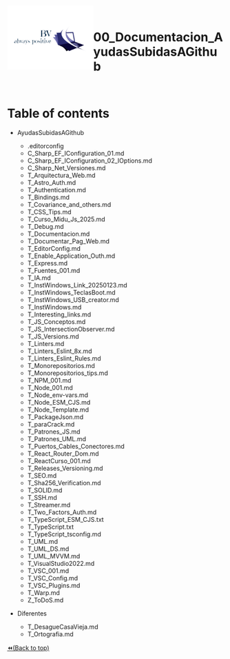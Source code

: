 <div>
	<div>
		<img src=https://raw.githubusercontent.com/Byron2016/00_forImages/main/images/Logo_01_00.png align=left alt=MyLogo width=200>
	</div>
	&nbsp;
	<div>
		<h1>00_Documentacion_AyudasSubidasAGithub</h1>
	</div>
</div>

&nbsp;

# Table of contents

- AyudasSubidasAGithub

  - .editorconfig
  - C_Sharp_EF_IConfiguration_01.md
  - C_Sharp_EF_IConfiguration_02_IOptions.md
  - C_Sharp_Net_Versiones.md
  - T_Arquitectura_Web.md
  - T_Astro_Auth.md
  - T_Authentication.md
  - T_Bindings.md
  - T_Covariance_and_others.md
  - T_CSS_Tips.md
  - T_Curso_Midu_Js_2025.md
  - T_Debug.md
  - T_Documentacion.md
  - T_Documentar_Pag_Web.md
  - T_EditorConfig.md
  - T_Enable_Application_Outh.md
  - T_Express.md
  - T_Fuentes_001.md
  - T_IA.md
  - T_InstWindows_Link_20250123.md
  - T_InstWindows_TeclasBoot.md
  - T_InstWindows_USB_creator.md
  - T_InstWindows.md
  - T_Interesting_links.md
  - T_JS_Conceptos.md
  - T_JS_IntersectionObserver.md
  - T_JS_Versions.md
  - T_Linters.md
  - T_Linters_Eslint_8x.md
  - T_Linters_Eslint_Rules.md
  - T_Monorepositorios.md
  - T_Monorepositorios_tips.md
  - T_NPM_001.md
  - T_Node_001.md
  - T_Node_env-vars.md
  - T_Node_ESM_CJS.md
  - T_Node_Template.md
  - T_PackageJson.md
  - T_paraCrack.md
  - T_Patrones_JS.md
  - T_Patrones_UML.md
  - T_Puertos_Cables_Conectores.md
  - T_React_Router_Dom.md
  - T_ReactCurso_001.md
  - T_Releases_Versioning.md
  - T_SEO.md
  - T_Sha256_Verification.md
  - T_SOLID.md
  - T_SSH.md
  - T_Streamer.md
  - T_Two_Factors_Auth.md
  - T_TypeScript_ESM_CJS.txt
  - T_TypeScript.txt
  - T_TypeScript_tsconfig.md
  - T_UML.md
  - T_UML_DS.md
  - T_UML_MVVM.md
  - T_VisualStudio2022.md
  - T_VSC_001.md
  - T_VSC_Config.md
  - T_VSC_Plugins.md
  - T_Warp.md
  - Z_ToDoS.md

- Diferentes
  - T_DesagueCasaVieja.md
  - T_Ortografia.md

[⏪(Back to top)](#table-of-contents)
